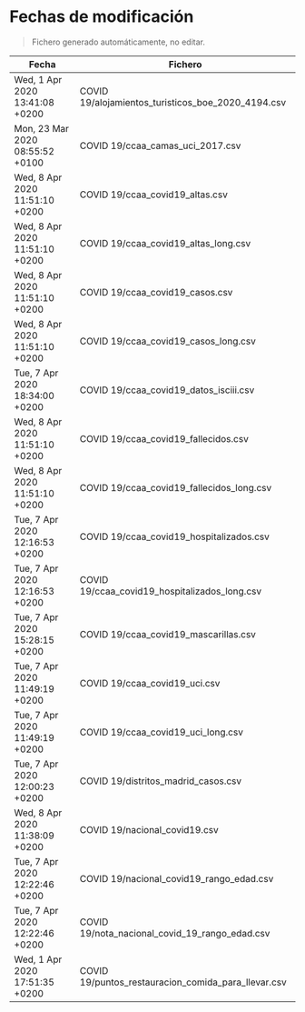 # Fechas de modificación

> Fichero generado automáticamente, no editar.

| Fecha                           | Fichero                  |
|---------------------------------|--------------------------|
| Wed, 1 Apr 2020 13:41:08 +0200  | COVID 19/alojamientos_turisticos_boe_2020_4194.csv |
| Mon, 23 Mar 2020 08:55:52 +0100  | COVID 19/ccaa_camas_uci_2017.csv |
| Wed, 8 Apr 2020 11:51:10 +0200  | COVID 19/ccaa_covid19_altas.csv |
| Wed, 8 Apr 2020 11:51:10 +0200  | COVID 19/ccaa_covid19_altas_long.csv |
| Wed, 8 Apr 2020 11:51:10 +0200  | COVID 19/ccaa_covid19_casos.csv |
| Wed, 8 Apr 2020 11:51:10 +0200  | COVID 19/ccaa_covid19_casos_long.csv |
| Tue, 7 Apr 2020 18:34:00 +0200  | COVID 19/ccaa_covid19_datos_isciii.csv |
| Wed, 8 Apr 2020 11:51:10 +0200  | COVID 19/ccaa_covid19_fallecidos.csv |
| Wed, 8 Apr 2020 11:51:10 +0200  | COVID 19/ccaa_covid19_fallecidos_long.csv |
| Tue, 7 Apr 2020 12:16:53 +0200  | COVID 19/ccaa_covid19_hospitalizados.csv |
| Tue, 7 Apr 2020 12:16:53 +0200  | COVID 19/ccaa_covid19_hospitalizados_long.csv |
| Tue, 7 Apr 2020 15:28:15 +0200  | COVID 19/ccaa_covid19_mascarillas.csv |
| Tue, 7 Apr 2020 11:49:19 +0200  | COVID 19/ccaa_covid19_uci.csv |
| Tue, 7 Apr 2020 11:49:19 +0200  | COVID 19/ccaa_covid19_uci_long.csv |
| Tue, 7 Apr 2020 12:00:23 +0200  | COVID 19/distritos_madrid_casos.csv |
| Wed, 8 Apr 2020 11:38:09 +0200  | COVID 19/nacional_covid19.csv |
| Tue, 7 Apr 2020 12:22:46 +0200  | COVID 19/nacional_covid19_rango_edad.csv |
| Tue, 7 Apr 2020 12:22:46 +0200  | COVID 19/nota_nacional_covid_19_rango_edad.csv |
| Wed, 1 Apr 2020 17:51:35 +0200  | COVID 19/puntos_restauracion_comida_para_llevar.csv |
